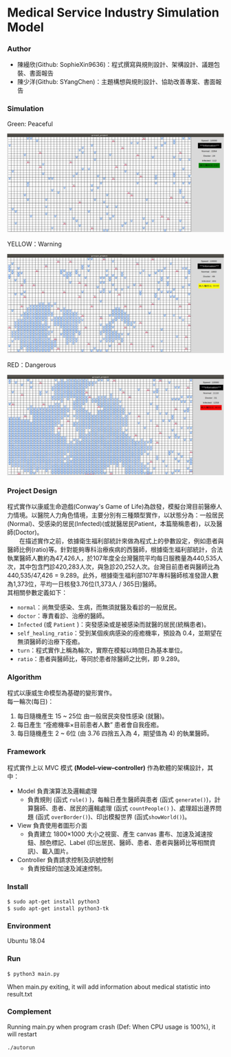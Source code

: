 # Medical Service Industry Simulation Model

### Author
* 陳縵欣(Github: SophieXin9636)：程式撰寫與規則設計、架構設計、議題包裝、書面報告
* 陳少洋(Github: SYangChen)：主題構想與規則設計、協助改善專案、書面報告

### Simulation

Green: Peaceful

<img src="./img/simulation_01.JPG">

YELLOW：Warning

<img src="./img/simulation_02.JPG">

RED：Dangerous

<img src="./img/simulation_03.JPG">


### Project Design

程式實作以康威生命遊戲(Conway's Game of Life)為啟發，模擬台灣目前醫療人力情境。以醫院人力角色情境，主要分別有三種類型實作，以狀態分為：一般居民(Normal)、受感染的居民(Infected)(或就醫居民Patient，本篇簡稱患者)，以及醫師(Doctor)。<br>
　　在描述實作之前，依據衛生福利部統計來做為程式上的參數設定，例如患者與醫師比例(ratio)等。針對能夠專科治療疾病的西醫師，根據衛生福利部統計，合法執業醫師人數約為47,426人，於107年度全台灣醫院平均每日服務量為440,535人次，其中包含門診420,283人次，與急診20,252人次。台灣目前患者與醫師比為440,535/47,426  = 9.289。此外，根據衛生福利部107年專科醫師核准發證人數為1,373位，平均一日核發3.76位(1,373人 / 365日)醫師。<br>
其相關參數定義如下：

* `normal`：尚無受感染、生病，而無須就醫及看診的一般居民。
* `doctor`：專責看診、治療的醫師。
* `Infected` (或 `Patient` )：突發感染或是被感染而就醫的居民(統稱患者)。
* `self_healing_ratio`：受到某個疾病感染的痊癒機率，預設為 0.4，並期望在無須醫師的治療下痊癒。
* `turn`：程式實作上稱為輪次，實際在模擬以時間日為基本單位。
* `ratio`：患者與醫師比，等同於患者除醫師之比例，即 9.289。



### Algorithm

程式以康威生命模型為基礎的變形實作。<br>
每一輪次(每日)：

1. 每日隨機產生 15 ~ 25位 由一般居民突發性感染 (就醫)。
2. 每日產生 “痊癒機率×目前患者人數” 患者會自我痊癒。
3. 每日隨機產生 2 ~ 6位 (由 3.76 四捨五入為 4，期望值為 4) 的執業醫師。



### Framework

程式實作上以 MVC 模式 **(Model–view–controller)** 作為軟體的架構設計，其中：

* Model 負責演算法及邏輯處理
  * 負責規則 (函式 `rule()` )，每輪日產生醫師與患者 (函式 `generate()`)，計算醫師、患者、居民的邏輯處理 (函式 `countPeople()` )、處理超出邊界問題 (函式 `overBorder()`)、印出模擬世界 (函式`showWorld()`)。
* View 負責使用者圖形介面
  * 負責建立 1800×1000 大小之視窗、產生 canvas 畫布、加速及減速按鈕、顏色標記、Label (印出居民、醫師、患者、患者與醫師比等相關資訊)、載入圖片。
* Controller 負責請求控制及訊號控制
  * 負責按鈕的加速及減速控制。

### Install

```
$ sudo apt-get install python3
$ sudo apt-get install python3-tk
```

### Environment
Ubuntu 18.04

### Run
```
$ python3 main.py
```
When main.py exiting, it will add information about medical statistic into result.txt


### Complement

Running main.py when program crash (Def: When CPU usage is 100%), it will restart
```
./autorun
```



